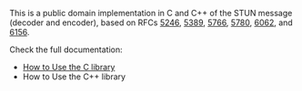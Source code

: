 This is a public domain implementation in C and C++ of the STUN message (decoder and encoder), based on RFCs [5246](http://www.iana.org/go/rfc5246), [5389](http://www.iana.org/go/rfc5389), [5766](http://www.iana.org/go/rfc5766), [5780](http://www.iana.org/go/rfc5780), [6062](http://www.iana.org/go/rfc6062), and [6156](http://www.iana.org/go/rfc6156).

Check the full documentation:

  * [How to Use the C library](https://github.com/guibv/stun-msg/wiki/How-to-use-the-C-library)
  * How to Use the C++ library
